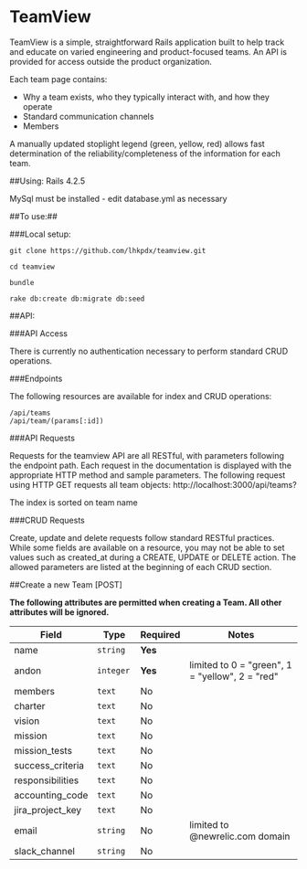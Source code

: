 # TeamView

TeamView is a simple, straightforward Rails application built to help track and educate on varied engineering and product-focused teams.  An API is provided for access outside the product organization.

Each team page contains:

* Why a team exists, who they typically interact with, and how they operate
* Standard communication channels
* Members

A manually updated stoplight legend (green, yellow, red) allows fast determination of the reliability/completeness of the information for each team.


##Using:
Rails 4.2.5

MySql must be installed - edit database.yml as necessary

##To use:##

###Local setup:

```
git clone https://github.com/lhkpdx/teamview.git

cd teamview

bundle

rake db:create db:migrate db:seed
```


##API:

###API Access

There is currently no authentication necessary to perform standard CRUD operations.

###Endpoints

The following resources are available for index and CRUD operations:

```
/api/teams
/api/team/(params[:id])
```

###API Requests

Requests for the teamview API are all RESTful, with parameters following the endpoint path. Each request in the documentation is displayed with the appropriate HTTP method and sample parameters. The following request using HTTP GET requests all team objects: http://localhost:3000/api/teams?

The index is sorted on team name

###CRUD Requests

Create, update and delete requests follow standard RESTful practices. While some fields are available on a resource, you may not be able to set values such as created_at during a CREATE, UPDATE or DELETE action. The allowed parameters are listed at the beginning of each CRUD section. 

##Create a new Team [POST] 

**The following attributes are permitted when creating a Team.  All other attributes will be ignored.**

|Field	|Type	|Required	|Notes  
|---|---|---|---
name |`string` | **Yes**	
andon |	`integer `|**Yes**  |   limited to 0 = "green", 1 = "yellow", 2 = "red"
members | `text ` | No	|
charter | `text ` | No	|
vision | `text ` | No	|
mission | `text ` | No	|
mission_tests | `text ` | No	|
success_criteria | `text ` | No	|
responsibilities | `text ` | No	|
accounting_code | `text ` | No	|
jira_project_key | `text ` | No	|
email | `string ` | No	| limited to @newrelic.com domain
slack_channel | `string ` | No	| 



	


